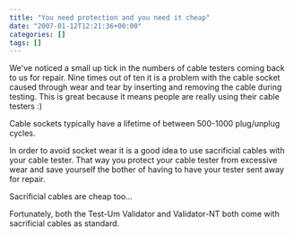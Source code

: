 ```yaml
---
title: "You need protection and you need it cheap"
date: "2007-01-12T12:21:36+00:00"
categories: []
tags: []
---
```


We've noticed a small up tick in the numbers of cable testers coming back to us for repair. Nine times out of ten it is a problem with the cable socket caused through wear and tear by inserting and removing the cable during testing. This is great because it means people are really using their cable testers :)

Cable sockets typically have a lifetime of between 500-1000 plug/unplug cycles.

In order to avoid socket wear it is a good idea to use sacrificial cables with your cable tester. That way you protect your cable tester from excessive wear and save yourself the bother of having to have your tester sent away for repair.

Sacrificial cables are cheap too...

Fortunately, both the Test-Um Validator and Validator-NT both come with sacrificial cables as standard.
